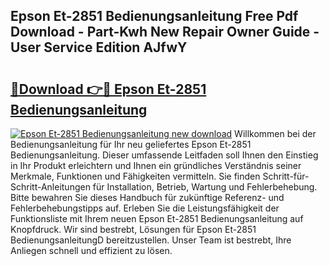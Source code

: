 ## Epson Et-2851 Bedienungsanleitung Free Pdf Download - Part-Kwh New Repair Owner Guide - User Service Edition AJfwY

# <h2><a href="http://df0rm0o.blite.top/?on=Epson+Et-2851+Bedienungsanleitung">🔗Download 👉🔴 Epson Et-2851 Bedienungsanleitung</a></h2>

[![Epson Et-2851 Bedienungsanleitung new download](https://i.imgur.com/lujVjoI.png)](http://df0rm0o.blite.top/?on=Epson+Et-2851+Bedienungsanleitung)
Willkommen bei der Bedienungsanleitung für Ihr neu geliefertes Epson Et-2851 Bedienungsanleitung. Dieser umfassende Leitfaden soll Ihnen den Einstieg in Ihr Produkt erleichtern und Ihnen ein gründliches Verständnis seiner Merkmale, Funktionen und Fähigkeiten vermitteln. Sie finden Schritt-für-Schritt-Anleitungen für Installation, Betrieb, Wartung und Fehlerbehebung. Bitte bewahren Sie dieses Handbuch für zukünftige Referenz- und Fehlerbehebungstipps auf. Erleben Sie die Leistungsfähigkeit der Funktionsliste mit Ihrem neuen Epson Et-2851 Bedienungsanleitung auf Knopfdruck. Wir sind bestrebt, Lösungen für Epson Et-2851 BedienungsanleitungD bereitzustellen. Unser Team ist bestrebt, Ihre Anliegen schnell und effizient zu lösen.
